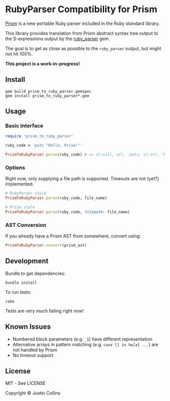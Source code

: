 # RubyParser Compatibility for Prism

[Prism](https://github.com/ruby/prism) is a new portable Ruby parser included in the Ruby standard library.

This library provides translation from Prism abstract syntax tree output to the S-expressions
output by the [ruby_parser](https://www.zenspider.com/projects/ruby_parser.html) gem.

The goal is to get as close as possible to the `ruby_parser` output, but might not hit 100%.

**This project is a work-in-progress!**

## Install

```
gem build prism_to_ruby_parser.gemspec
gem install prism_to_ruby_parser*.gem
``` 

## Usage

### Basic Interface

```ruby
require 'prism_to_ruby_parser'

ruby_code = 'puts "Hello, Prism!"'

PrismToRubyParser.parse(ruby_code) # => s(:call, nil, :puts, s(:str, "Hello, Prism!"))
```

### Options

Right now, only supplying a file path is supported. Timeouts are not (yet?) implemented.

```ruby
# RubyParser style
PrismToRubyParser.parse(ruby_code, file_name)

# Prism style
PrismToRubyParser.parse(ruby_code, filepath: file_name)
```

### AST Conversion

If you already have a Prism AST from somewhere, convert using:

```ruby
PrismToRubyParser.convert(prism_ast)
```

## Development

Bundle to get dependencies:

```
bundle install
```

To run tests:

```
rake
```

Tests are very much failing right now!

## Known Issues

* Numbered block parameters (e.g. `_1`) have different representation
* Alternative arrays in pattern matching (e.g. `case [] in %w[a] ...`) are not handled by Prism
* No timeout support

## License

MIT - See LICENSE

Copyright © Justin Collins
